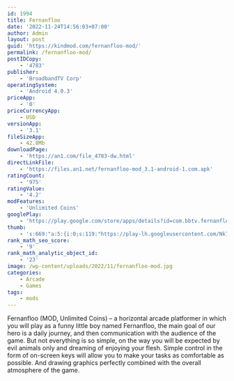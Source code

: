 ```yaml
---
id: 1994
title: Fernanfloo
date: '2022-11-24T14:56:03+07:00'
author: Admin
layout: post
guid: 'https://kindmod.com/fernanfloo-mod/'
permalink: /fernanfloo-mod/
postIDCopy:
    - '4783'
publisher:
    - 'BroadbandTV Corp'
operatingSystem:
    - 'Android 4.0.3'
priceApp:
    - '0'
priceCurrencyApp:
    - USD
versionApp:
    - '3.1'
fileSizeApp:
    - 42.8Mb
downloadPage:
    - 'https://an1.com/file_4783-dw.html'
directLinkFile:
    - 'https://files.an1.net/fernanfloo-mod_3.1-android-1.com.apk'
ratingCount:
    - '975'
ratingValue:
    - '4.2'
modFeatures:
    - 'Unlimited Coins'
googlePlay:
    - 'https://play.google.com/store/apps/details?id=com.bbtv.fernanfloo'
thumb:
    - 's:669:"a:5:{i:0;s:119:"https://play-lh.googleusercontent.com/Nk778t_4jIW8xdvJntYf6uIQubVKnNwkVASy9VHlSPMlDHcm2-pYFImMnl8xj3AnuA=w2560-h1440-rw";i:1;s:119:"https://play-lh.googleusercontent.com/BrcH1yJHfqZsiGNWgJMChjKuOaKaxFCKz0-OSm1_D1iNFKIwflXvoAeRW2fUfZ42tQ=w2560-h1440-rw";i:2;s:119:"https://play-lh.googleusercontent.com/-S7hrendRk2pTj8BA_Id_Zg_Pw_NbgYDQiuQc2VadV4m1d7yqJDhYbNlIto-PqXBHg=w2560-h1440-rw";i:3;s:121:"https://play-lh.googleusercontent.com/Vtz5eksq_g1SP31-oab1J8py452GeQD1Y697_GTSOXZ5wBnljkphcurOfZ-xU6_bQ660=w2560-h1440-rw";i:4;s:120:"https://play-lh.googleusercontent.com/vWGpFPpvTMeymLVZKt8Wj81VLQiffrbYk8ey0Jb-Oc0J5VAl7CSz9aMrr43w4waSwPw=w2560-h1440-rw";}";'
rank_math_seo_score:
    - '9'
rank_math_analytic_object_id:
    - '23'
image: /wp-content/uploads/2022/11/fernanfloo-mod.jpg
categories:
    - Arcade
    - Games
tags:
    - mods
---
```


Fernanfloo (MOD, Unlimited Coins) – a horizontal arcade platformer in which you will play as a funny little boy named Fernanfloo, the main goal of our hero is a daily journey, and then communication with the audience of the game. But not everything is so simple, on the way you will be expected by evil animals only and dreaming of enjoying your flesh. Simple control in the form of on-screen keys will allow you to make your tasks as comfortable as possible. And drawing graphics perfectly combined with the overall atmosphere of the game.